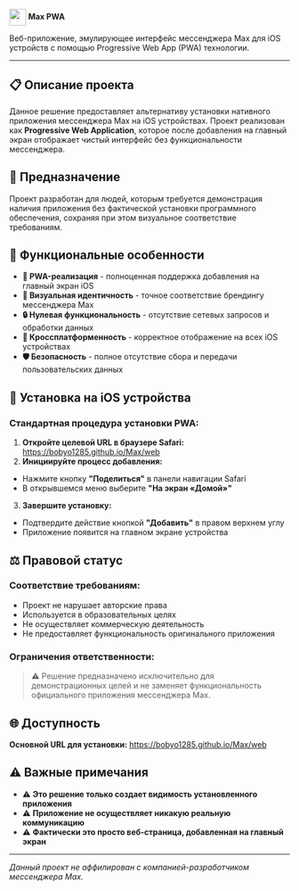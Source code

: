 <img src="https://upload.wikimedia.org/wikipedia/commons/7/75/Max_logo_2025.png" width="30" style="vertical-align: middle;"> **Max PWA**

Веб-приложение, эмулирующее интерфейс мессенджера Max для iOS устройств с помощью Progressive Web App (PWA) технологии.

---

## 📋 Описание проекта

Данное решение предоставляет альтернативу установки нативного приложения мессенджера Max на iOS устройствах. Проект реализован как **Progressive Web Application**, которое после добавления на главный экран отображает чистый интерфейс без функциональности мессенджера.

## 🎯 Предназначение

Проект разработан для людей, которым требуется демонстрация наличия приложения без фактической установки программного обеспечения, сохраняя при этом визуальное соответствие требованиям.

## 🚀 Функциональные особенности

- **🔗 PWA-реализация** - полноценная поддержка добавления на главный экран iOS
- **🎨 Визуальная идентичность** - точное соответствие брендингу мессенджера Max  
- **🔒 Нулевая функциональность** - отсутствие сетевых запросов и обработки данных
- **📱 Кроссплатформенность** - корректное отображение на всех iOS устройствах
- **🛡️ Безопасность** - полное отсутствие сбора и передачи пользовательских данных

## 📱 Установка на iOS устройства

### **Стандартная процедура установки PWA:**

1. **Откройте целевой URL в браузере Safari:**
  https://bobyo1285.github.io/Max/web
2. **Инициируйте процесс добавления:**
- Нажмите кнопку **"Поделиться"** в панели навигации Safari
- В открывшемся меню выберите **"На экран «Домой»"**

3. **Завершите установку:**
- Подтвердите действие кнопкой **"Добавить"** в правом верхнем углу
- Приложение появится на главном экране устройства

## ⚖️ Правовой статус

### **Соответствие требованиям:**
- Проект не нарушает авторские права
- Используется в образовательных целях  
- Не осуществляет коммерческую деятельность
- Не предоставляет функциональность оригинального приложения

### **Ограничения ответственности:**
> ⚠️ Решение предназначено исключительно для демонстрационных целей и не заменяет функциональность официального приложения мессенджера Max.

## 🌐 Доступность

**Основной URL для установки:**
  https://bobyo1285.github.io/Max/web
## ⚠️ Важные примечания

- ⚠️ **Это решение только создает видимость установленного приложения**
- ⚠️ **Приложение не осуществляет никакую реальную коммуникацию**  
- ⚠️ **Фактически это просто веб-страница, добавленная на главный экран**

---

*Данный проект не аффилирован с компанией-разработчиком мессенджера Max.*
